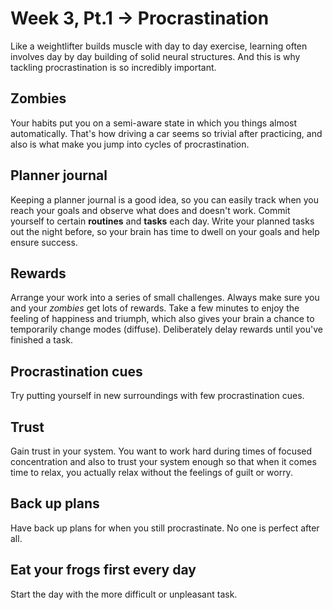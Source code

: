 # Week 3, Pt.1 -> Procrastination 

Like a weightlifter builds muscle with day to day exercise, learning often involves day by day building of solid neural structures. And this is why tackling procrastination is so incredibly important.

## Zombies
Your habits put you on a semi-aware state in which you things almost automatically. That's how driving a car seems so trivial after practicing, and also is what make you jump into cycles of procrastination. 

## Planner journal
Keeping a planner journal is a good idea, so you can easily track when you reach your goals and observe what does and doesn't work. Commit yourself to certain **routines** and **tasks** each day. Write your planned tasks out the night before, so your brain has time to dwell on your goals and help ensure success.

## Rewards
Arrange your work into a series of small challenges. Always make sure you and your _zombies_ get lots of rewards. Take a few minutes to enjoy the feeling of happiness and triumph, which also gives your brain a chance to temporarily change modes (diffuse).
Deliberately delay rewards until you've finished a task.

## Procrastination cues
Try putting yourself in new surroundings with few procrastination cues.

## Trust
Gain trust in your system. You want to work hard during times of focused concentration and also to trust your system enough so that when it comes time to relax, you actually relax without the feelings of guilt or worry.

## Back up plans
Have back up plans for when you still procrastinate. No one is perfect after all.

## Eat your frogs first every day
Start the day with the more difficult or unpleasant task.

